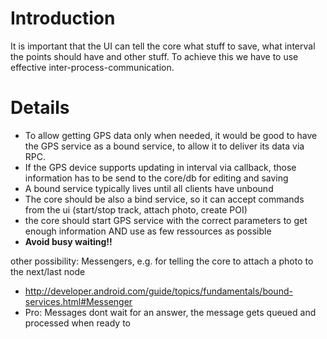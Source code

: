 # Introduction #

It is important  that the UI can tell the core what stuff to save, what interval the points should have and other stuff. To achieve this we have to use effective inter-process-communication.

# Details #
  * To allow getting GPS data only when needed, it would be good to have the GPS service as a bound service, to allow it to deliver its data via RPC.
  * If the GPS device supports updating in interval via callback, those information has to be send to the core/db for editing and saving
  * A bound service typically lives until all clients have unbound
  * The core should be also a bind service, so it can accept commands from the ui (start/stop track, attach photo, create POI)
  * the core should start GPS service with the correct parameters to get enough information AND use as few ressources as possible
  * **Avoid busy waiting!!**

other possibility: Messengers, e.g. for telling the core to attach a photo to the next/last node
  * http://developer.android.com/guide/topics/fundamentals/bound-services.html#Messenger
  * Pro: Messages dont wait for an answer, the message gets queued and processed when ready to